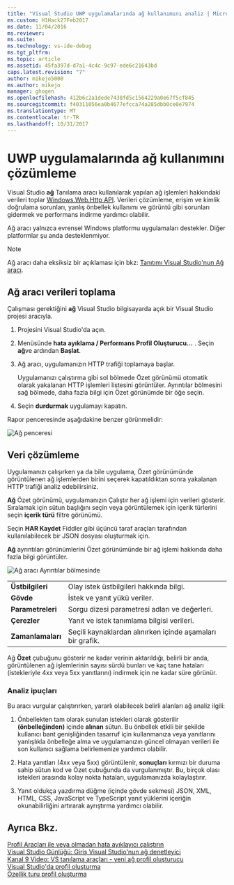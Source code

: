 ```yaml
---
title: "Visual Studio UWP uygulamalarında ağ kullanımını analiz | Microsoft Docs"
ms.custom: H1Hack27Feb2017
ms.date: 11/04/2016
ms.reviewer: 
ms.suite: 
ms.technology: vs-ide-debug
ms.tgt_pltfrm: 
ms.topic: article
ms.assetid: 45fa397d-d7a1-4c4c-9c97-ede6c21643bd
caps.latest.revision: "7"
author: mikejo5000
ms.author: mikejo
manager: ghogen
ms.openlocfilehash: 412b6c2a1dede7438fd5c1564229a0e67f5cf845
ms.sourcegitcommit: f40311056ea0b4677efcca74a285dbb0ce0e7974
ms.translationtype: MT
ms.contentlocale: tr-TR
ms.lasthandoff: 10/31/2017
---
```

# <a name="analyze-network-usage-in-uwp-apps"></a>UWP uygulamalarında ağ kullanımını çözümleme
Visual Studio **ağ** Tanılama aracı kullanılarak yapılan ağ işlemleri hakkındaki verileri toplar [Windows.Web.Http API](/uwp/api/windows.web.http). Verileri çözümleme, erişim ve kimlik doğrulama sorunları, yanlış önbellek kullanımı ve görüntü gibi sorunları gidermek ve performans indirme yardımcı olabilir.  
  
 Ağ aracı yalnızca evrensel Windows platformu uygulamaları destekler. Diğer platformlar şu anda desteklenmiyor.  
  
> [!NOTE]
>  Ağ aracı daha eksiksiz bir açıklaması için bkz: [Tanıtımı Visual Studio'nun Ağ aracı](http://blogs.msdn.com/b/visualstudio/archive/2015/05/04/introducing-visual-studio-s-network-tool.aspx).  
  
## <a name="collecting-network-tool-data"></a>Ağ aracı verileri toplama  
 Çalışması gerektiğini **ağ** Visual Studio bilgisayarda açık bir Visual Studio projesi aracıyla.  
  
1.  Projesini Visual Studio'da açın.  
  
2.  Menüsünde **hata ayıklama / Performans Profil Oluşturucu...** . Seçin **ağ**ve ardından **Başlat**.  
  
3.  Ağ aracı, uygulamanızın HTTP trafiği toplamaya başlar.  
  
     Uygulamanızı çalıştırma gibi sol bölmede Özet görünümü otomatik olarak yakalanan HTTP işlemleri listesini görüntüler. Ayrıntılar bölmesini sağ bölmede, daha fazla bilgi için Özet görünümde bir öğe seçin.  
  
4.  Seçin **durdurmak** uygulamayı kapatın.  
  
 Rapor penceresinde aşağıdakine benzer görünmelidir:  
  
 ![Ağ penceresi](../profiling/media/network_fullwindow.png "NETWORK_FullWindow")  
  
## <a name="analyzing-data"></a>Veri çözümleme  
 Uygulamanızı çalışırken ya da bile uygulama, Özet görünümünde görüntülenen ağ işlemlerden birini seçerek kapatıldıktan sonra yakalanan HTTP trafiği analiz edebilirsiniz.  
  
 **Ağ** Özet görünümü, uygulamanızın Çalıştır her ağ işlemi için verileri gösterir. Sıralamak için sütun başlığını seçin veya görüntülemek için içerik türlerini seçin **içerik türü** filtre görünümü.  
  
 Seçin **HAR Kaydet** Fiddler gibi üçüncü taraf araçları tarafından kullanılabilecek bir JSON dosyası oluşturmak için.  
  
 **Ağ** ayrıntıları görünümlerini Özet görünümünde bir ağ işlemi hakkında daha fazla bilgi görüntüler.  
  
 ![Ağ aracı Ayrıntılar bölmesinde](../profiling/media/network_detailsviewpane.png "NETWORK_DetailsViewPane")  
  
|||  
|-|-|  
|**Üstbilgileri**|Olay istek üstbilgileri hakkında bilgi.|  
|**Gövde**|İstek ve yanıt yükü veriler.|  
|**Parametreleri**|Sorgu dizesi parametresi adları ve değerleri.|  
|**Çerezler**|Yanıt ve istek tanımlama bilgisi verileri.|  
|**Zamanlamaları**|Seçili kaynaklardan alınırken içinde aşamaları bir grafik.|  
  
 Ağ **Özet** çubuğunu gösterir ne kadar verinin aktarıldığı, belirli bir anda, görüntülenen ağ işlemlerinin sayısı sürdü bunları ve kaç tane hataları (istekleriyle 4xx veya 5xx yanıtlarını) indirmek için ne kadar süre görünür.  
  
### <a name="analysis-tips"></a>Analiz ipuçları  
 Bu aracı vurgular çalıştırırken, yararlı olabilecek belirli alanları ağ analiz ilgili:  
  
1.  Önbellekten tam olarak sunulan istekleri olarak gösterilir **(önbelleğinden)** içinde **alınan** sütun. Bu önbellek etkili bir şekilde kullanıcı bant genişliğinden tasarruf için kullanmanıza veya yanıtlarını yanlışlıkla önbelleğe alma ve uygulamanızın güncel olmayan verileri ile son kullanıcı sağlama belirlemenize yardımcı olabilir.  
  
2.  Hata yanıtları (4xx veya 5xx) görüntülenir, **sonuçları** kırmızı bir duruma sahip sütun kod ve Özet çubuğunda da vurgulanmıştır. Bu, birçok olası istekleri arasında kolay nokta hataları, uygulamanızda kolaylaştırır.  
  
3.  Yanıt oldukça yazdırma düğme (içinde gövde sekmesi) JSON, XML, HTML, CSS, JavaScript ve TypeScript yanıt yüklerini içeriğin okunabilirliğini artırarak ayrıştırma yardımcı olabilir.  
  
## <a name="see-also"></a>Ayrıca Bkz.  
 [Profil Araçları ile veya olmadan hata ayıklayıcı çalıştırın](../profiling/running-profiling-tools-with-or-without-the-debugger.md)  
 [Visual Studio Günlüğü: Giriş Visual Studio'nun ağ denetleyici](http://go.microsoft.com/fwlink/?LinkId=535022)   
 [Kanal 9 Video: VS tanılama araçları - yeni ağ profil oluşturucu](http://channel9.msdn.com/Series/ConnectOn-Demand/206)  
 [Visual Studio'da profil oluşturma](../profiling/index.md)  
 [Özellik turu profil oluşturma](../profiling/profiling-feature-tour.md)